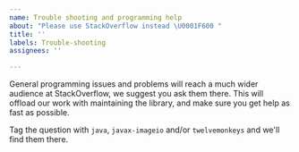 ```yaml
---
name: Trouble shooting and programming help
about: "Please use StackOverflow instead \U0001F600 "
title: ''
labels: Trouble-shooting
assignees: ''

---
```


General programming issues and problems will reach a much wider audience at StackOverflow, we suggest you ask them there. This will offload our work with maintaining the library, and make sure you get help as fast as possible.

Tag the question with `java`, `javax-imageio` and/or `twelvemonkeys` and we'll find them there.
